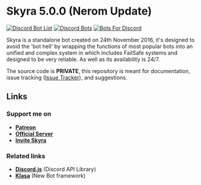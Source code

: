 # Skyra 5.0.0 (Nerom Update)

[![Discord Bot List](https://discordbotlist.com/bots/266624760782258186/widget)](https://discordbotlist.com/bots/266624760782258186)
[![Discord Bots](https://discordbots.org/api/widget/266624760782258186.svg)](https://discordbots.org/bot/266624760782258186)
[![Bots For Discord](https://botsfordiscord.com/api/bot/266624760782258186/widget)](https://botsfordiscord.com/bots/266624760782258186)

Skyra is a standalone bot created on 24th November 2016, it's designed to avoid the 'bot hell' by wrapping the functions of most popular bots into an unified and complex
system in which includes FailSafe systems and designed to be very reliable. As well as its availability is 24/7.

The source code is **PRIVATE**, this repository is meant for documentation, issue tracking ([Issue Tracker](https://github.com/kyranet/Skyra/issues)), and suggestions.

## Links

### Support me on

- **[Patreon](https://www.patreon.com/kyranet)**
- **[Official Server](https://skyradiscord.com/join)**
- **[Invite Skyra](https://skyradiscord.com/invite)**

### Related links

- **[Discord.js](https://github.com/hydrabolt/discord.js)** (Discord API Library)
- **[Klasa](https://github.com/dirigeants/klasa)** (New Bot framework)
